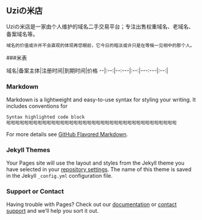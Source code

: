 ## Uziの米店

Uziの米店是一家由个人维护的域名二手交易平台；专注出售权重域名、老域名、备案域名等。

```markdown
域名的价值或许并不会直观的体现再您眼前，它今日的暗淡或许只是在等候一见相中的那个人。
```
###米表

域名|备案主体|注册时间|到期时间|价格
--|:--:|--:---|:--:|---:---|:--:|



### Markdown

Markdown is a lightweight and easy-to-use syntax for styling your writing. It includes conventions for

```markdown
Syntax highlighted code block
啦啦啦啦啦啦啦啦啦啦啦啦啦啦啦啦啦啦啦啦啦啦啦啦啦啦啦啦啦啦啦啦啦啦啦啦啦啦
```

For more details see [GitHub Flavored Markdown](https://guides.github.com/features/mastering-markdown/).

### Jekyll Themes

Your Pages site will use the layout and styles from the Jekyll theme you have selected in your [repository settings](https://github.com/ZsChenYu/midian.github.io/settings). The name of this theme is saved in the Jekyll `_config.yml` configuration file.

### Support or Contact

Having trouble with Pages? Check out our [documentation](https://help.github.com/categories/github-pages-basics/) or [contact support](https://github.com/contact) and we’ll help you sort it out.
